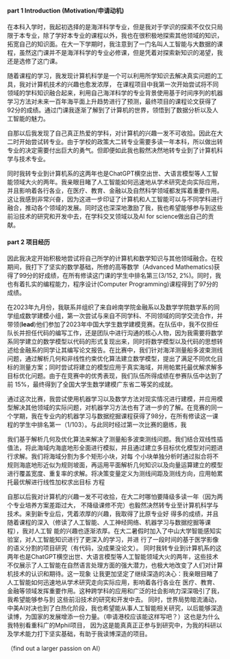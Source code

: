 #### part 1 Introduction (Motivation/申请动机)

在本科⼊学时，我起初选择的是海洋科学专业，但是我对于学识的探索不仅仅只局限于本专业，除了学好本专业的课程以外，我也在很积极地探索其他领域的知识，拓宽自己的知识面。在大一下学期时，我注意到了一门名叫人工智能与大数据的课程，虽然这门课并不是海洋科学的专业必修课，但是凭着对探索新知识的渴望，我还是选修了这门课。

随着课程的学习，我发现计算机科学是一个可以利用所学知识去解决真实问题的工具，我对计算机技术的兴趣也愈发浓厚， 在课程项目中我第一次开始尝试将不同领域的学科知识融合起来，利用⾃⼰海洋科学的专业背景使用基于时间序列的机器学习方法对未来⼀百年海平⾯上升趋势进行了预测，最终项目的课程论文获得了92分的成绩。通过门课我逐渐了解到了计算机的世界，领悟到了数据分析以及⼈⼯智能的魅力。

 ⾃那以后我发现了自己真正热爱的学科，对计算机的兴趣⼀发不可收拾。因此在大二时开始尝试转专业。由于学校的政策大二转专业需要多读一年本科，所以做出转专业的决定需要付出巨大的勇气。但即便如此我也毅然决然地转专业到了计算机科学与技术专业。

同时我转专业到计算机系的这两年也是ChatGPT横空出世、⼤语⾔模型等⼈⼯智能领域⼤⽕的两年。我亲眼⽬睹了⼈⼯智能如何迅速地从学术研究⾛向实际应⽤，并且影响着各行各业，在医疗、教育、⾦融以及自然科学领域都发挥着重要作⽤。这让我感到非常兴奋，因为这进一步印证了计算机和人工智能可以与不同学科进行融合，推动各个领域的发展。同时这也深深地激励了我，我也希望能够参与到这些前沿技术的研究和开发中去，在学科交叉领域以及AI for science做出自己的贡献。

#### part 2 项目经历

因此我决定开始积极地尝试将自己所学的计算机和数学知识与其他领域融合。在校期间，我打下了坚实的数学基础，所修的高等数学（Advanced Mathematics)获得了99分的好成绩，在所有修读这门课的学生中排名第三(3/152, 2%)。同时，我也有着扎实的编程能力，程序设计(Computer Programming)课程得到了97分的成绩。

在2023年九月份，我联系并组织了来自岭南学院金融系以及数学学院数学系的同学组成数学建模小组，第一次尝试与来自不同学科、不同领域的同学交流合作，并带领(**lead**)他们参加了2023年中国大学生数学建模竞赛。在队伍中，我不仅担任队长并担任代码的编写工作，还是团队中进行沟通的核心人物，因为我需要将数学系同学建立的数学模型以代码的形式复现出来，同时将数学模型以及代码的思想转述给金融系的同学让其编写论文报告。在比赛中，我们针对海洋测量船多波束测线问题，通过解析几何和非线性约束优化算法建立数学模型，提出了满足不同优化目标的测量方案；同时尝试将建立的模型应用于真实海域，并用帕累托最优解求解多目标优化问题。由于在竞赛中的优秀表现，我们队伍所得成绩在参赛队伍中达到了前 15%，最终得到了全国大学生数学建模广东省二等奖的成就。

通过这次比赛，我尝试使用机器学习以及数学方法对现实情况进行建模，并应用模型解决其他领域的实际问题，对机器学习方法也有了进一步的了解。在竞赛的同一个学期，我在专业内的机器学习与数据挖掘课程获得了98分，在所有修读这一课程的学生中排名第一（1/103）。与此同时经过第一次比赛的磨练，我





我们基于解析⼏何及优化算法来解决了测量船多波束测线问题。我们结合双线性插值法，将此海域内海底地形全⾯进⾏模拟，并且通过建⽴多⽬标优化模型对问题进⾏求解。我们将海域分割为多个矩形⼩块，对每 个⼩块单独分析时通过拟合将不规则海底地形近似为规则坡⾯，再运⽤平⾯解析⼏何知识以及向量运算建⽴的模型 进⾏覆盖宽度、重复率的求解。将决策变量定义为测线间距及测线⽅向，应⽤帕累托最优解进⾏线性加权求出⽬标 ⽅程





 ⾃那以后我对计算机的兴趣⼀发不可收拾，在⼤⼆时哪怕要降级多读⼀年（因为两个专业培养⽅案差距过⼤， 不降级课修不完）也毅然决然转专业⾄计算机科学与技术。来到新专业后，凭着浓厚的兴趣，我取得了⽐原专业好 得多的成绩，并且随着课程的深⼊（修读了⼈⼯智能、⼈⼯神经⽹络、机器学习与数据挖掘等课程），我对⼈⼯智 能的兴趣也逐渐浓厚。在⼤⼆暑假时加⼊了中⼭⼤学智能感知实验室，对⼈⼯智能知识进⾏了更深⼊的学习，并进 ⾏了⼀段时间的基于医学影像的语义分割的项⽬研究（有代码，没成果没论⽂）。 同时我转专业到计算机系的这两年也是ChatGPT横空出世、⼤语⾔模型等⼈⼯智能领域⼤⽕的两年，这些技术 不仅展示了⼈⼯智能在⾃然语⾔处理⽅⾯的强⼤潜⼒，也极⼤地改变了⼈们对计算机技术的认识和期待。这⼀现象 让我更加坚定了继续深造的决⼼：我亲眼⽬睹了⼈⼯智能如何迅速地从学术研究⾛向实际应⽤，影响着各⾏各业在 医疗、教育、⾦融等领域发挥重要作⽤。这种跨学科的应⽤和⼴泛的社会影响⼒深深吸引了我，我希望能够参与到 这些前沿技术的研究和开发中去。 同时，世界局势暗流涌动，中美AI对决也到了⽩热化阶段，我也希望能从事⼈⼯智能相关研究，以后能够深造 读博，为国家的发展增添⼀份⼒量。（申请港校应该能这样写吧？）这也是为什么我特别看重科⼴的Mphil项⽬， 因为这是能真真正正参与到研究中，为我的科研以及学术能⼒打下坚实基础，有助于我读博深造的项⽬。

（find out a larger passion on AI）
